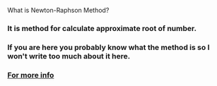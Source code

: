 What is Newton-Raphson Method?

### It is method for calculate approximate root of number.
### If you are here you probably know what the method is so I won't write too much about it here. 
### [For more info](https://en.wikipedia.org/wiki/Newton%27s_method)